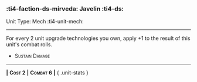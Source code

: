 ### :ti4-faction-ds-mirveda: **Javelin** :ti4-ds:

Unit Type: Mech :ti4-unit-mech:

---

For every 2 unit upgrade technologies you own, apply +1 to the result of this unit's combat rolls.

* <span style="font-variant:small-caps;">Sustain Damage</span> 

---

__|__ <span style="font-variant:small-caps;white-space: nowrap;">**Cost 2**</span> __|__ <span style="font-variant:small-caps;white-space: nowrap;">**Combat 6**</span> __|__
{ .unit-stats }
